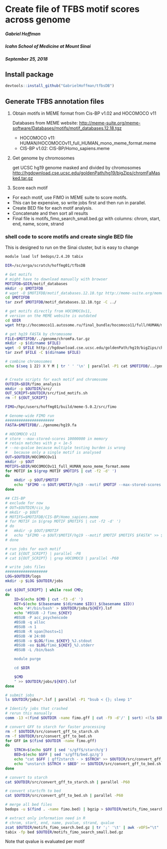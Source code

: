 
# Create file of TFBS motif scores across genome
##### Gabriel Hoffman
##### Icahn School of Medicine at Mount Sinai
##### September 25, 2018

## Install package
```R
devtools::install_github("GabrielHoffman/tfbsDB")
```

## Generate TFBS annotation files
 1) Obtain motifs in MEME format from Cis-BP v1.02 and HOCOMOCO v11

	Databases from MEME website:
	http://meme-suite.org/meme-software/Databases/motifs/motif_databases.12.18.tgz

	- HOCOMOCO v11: HUMAN/HOCOMOCOv11_full_HUMAN_mono_meme_format.meme
    - CIS-BP v1.02: CIS-BP/Homo_sapiens.meme

 2) Get genome by chromosomes

	get UCSC hg19 genome masked and divided by chromosomes
	http://hgdownload.cse.ucsc.edu/goldenPath/hg19/bigZips/chromFaMasked.tar.gz
 
 3) Score each motif

- For each motif, use FIMO in MEME suite to score motifs.
- This can be expensive, so write jobs first and then run in parallel. 
- Create BED file for each motif analysis. 
- Concatenate and then sort all results
- Final file is motifs_fimo_search_small.bed.gz with columns:
	chrom, start, end, name, score, strand

### shell code to score motifs and create single BED file
This is designed to run on the Sinai cluster, but is easy to change
``` bash
module load lsf bedops/2.4.20 tabix

DIR=/sc/orga/scratch/hoffmg01/tfbsDB

# Get motifs
# might have to download manually with browser
MOTIFDB=$DIR/motif_databases
mkdir -p $MOTIFDB
# wget -O $MOTIFDB/motif_databases.12.18.tgz http://meme-suite.org/meme-software/Databases/motifs/motif_databases.12.18.tgz 
cd $MOTIFDB
tar zxvf $MOTIFDB/motif_databases.12.18.tgz -C ../

# get motifs directly from HOCOMOCOv11, 
# version on the MEME website is outdated
cd $DIR
wget http://hocomoco11.autosome.ru/final_bundle/hocomoco11/full/HUMAN/mono/HOCOMOCOv11_full_HUMAN_mono_meme_format.meme 

# get hg19 FASTA by chromosome
FILE=$MOTIFDB/../genome/chromFa.tar.gz
mkdir -p $(dirname $FILE)
wget -O $FILE http://hgdownload.cse.ucsc.edu/goldenPath/hg19/bigZips/chromFa.tar.gz
tar zxvf $FILE -C $(dirname $FILE)

# combine chromosomes
echo $(seq 1 22) X Y M | tr ' ' '\n' | parallel -P1 cat $MOTIFDB/../genome/chr{}.fa > $MOTIFDB/../genome/hg19.fa


# Create scripts for each motif and chromosome
OUTDIR=$DIR/fimo_analysis
mkdir -p $OUTDIR/src/
OUT_SCRIPT=$OUTDIR/src/find_motifs.sh
rm -f ${OUT_SCRIPT}

FIMO=/hpc/users/hoffmg01/build/meme-5.0.2/src/fimo

# Genome-wide FIMO run
######################
FASTA=$MOTIFDB/../genome/hg19.fa

# HOCOMOCO v11
# store --max-stored-scores 10000000 in memory
# retain matches with p < 1e-5 
# --no-qvalue because multiple testing burden is wrong
#	because only a single motif is analysed
OUT=$OUTDIR/HOCOMOCOv11
mkdir -p $OUT
MOTIFS=$DIR/HOCOMOCOv11_full_HUMAN_mono_meme_format.meme
for MOTIF in $(grep MOTIF $MOTIFS | cut -f2 -d' ')
do
	mkdir -p $OUT/$MOTIF
	echo "$FIMO -o $OUT/$MOTIF/hg19 --motif $MOTIF --max-stored-scores 10000000 --thresh 1e-5 $MOTIFS $FASTA" >> ${OUT_SCRIPT}
done

## CIS-BP
# exclude for now
# OUT=$OUTDIR/cis_bp
# mkdir -p $OUT
# MOTIFS=$MOTIFDB/CIS-BP/Homo_sapiens.meme
# for MOTIF in $(grep MOTIF $MOTIFS | cut -f2 -d' ')
# do
# 	mkdir -p $OUT/$MOTIF
# 	echo "$FIMO -o $OUT/$MOTIF/hg19 --motif $MOTIF $MOTIFS $FASTA" >> ${OUT_SCRIPT}
# done

# run jobs for each motif
# cat ${OUT_SCRIPT} | parallel -P8
# cat ${OUT_SCRIPT} | grep HOCOMOCO | parallel -P60

# write jobs files
###################
LOG=$OUTDIR/logs
mkdir -p $LOG $OUTDIR/jobs

cat ${OUT_SCRIPT} | while read CMD; 
do
	ID=$(echo $CMD | cut -f3 -d' ')
	KEY=$(echo $(basename $(dirname $ID))_$(basename $ID))
	echo '#!/bin/bash' > $OUTDIR/jobs/${KEY}.lsf
	echo "#BSUB -J fimo_${KEY}
	#BSUB -P acc_psychencode
	#BSUB -q alloc
	#BSUB -n 1
	#BSUB -R span[hosts=1]
	#BSUB -W 24:00 
	#BSUB -o $LOG/fimo_${KEY}_%J.stdout
	#BSUB -eo $LOG/fimo_${KEY}_%J.stderr
	#BSUB -L /bin/bash

	module purge

	cd $DIR

	$CMD
	" >> $OUTDIR/jobs/${KEY}.lsf
done

# submit jobs
ls $OUTDIR/jobs/*.lsf | parallel -P1 "bsub < {}; sleep 1"

# Identify jobs that crashed
# rerun this manually
comm -13 <(find $OUTDIR -name fimo.gff | cut -f9 -d'/' | sort) <(ls $OUTDIR/jobs/*.lsf | parallel -P1 basename | sed 's/_hg19.lsf//g' | sort)

# convert GFF to starch for faster processing
rm -f $OUTDIR/src/convert_gff_to_starch.sh
rm -f $OUTDIR/src/convert_gff_to_bed.sh
for GFF in $(find $OUTDIR -name fimo.gff)
do
	STRCH=$(echo $GFF | sed 's/gff$/starch/g')
	BED=$(echo $GFF | sed 's/gff$/bed.gz/g')
	echo "cat $GFF | gff2starch - > $STRCH" >> $OUTDIR/src/convert_gff_to_starch.sh
	echo "unstarch $STRCH > $BED" >> $OUTDIR/src/convert_gff_to_bed.sh
done

# convert to starch
cat $OUTDIR/src/convert_gff_to_starch.sh | parallel -P60

# convert startcfh to bed
cat $OUTDIR/src/convert_gff_to_bed.sh | parallel -P60

# merge all bed files
bedops -u $(find . -name fimo.bed) | bgzip > $OUTDIR/motifs_fimo_search.bed.gz  

# extract only information need in R
# chrom, start, end, name, pvalue, strand, qvalue
zcat $OUTDIR/motifs_fimo_search.bed.gz | tr ';' '\t' | awk -vOFS="\t" '{print $1, $2, $3, $4, $13, $6, $15}' | sed 's/pvalue=//g' | perl -p -i -e "s/-\d+-chr\d+//g" | bgzip > $OUTDIR/motifs_fimo_search_small.bed.gz 
tabix -fp bed $OUTDIR/motifs_fimo_search_small.bed.gz 
```
Note that qvalue is evaluated per motif


